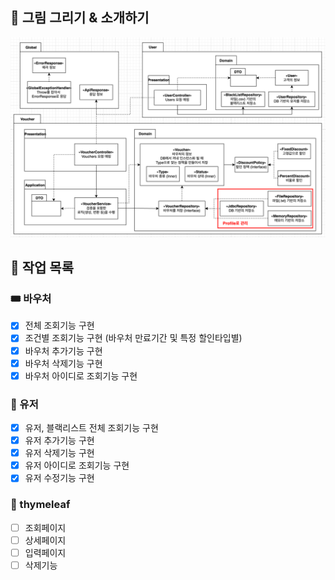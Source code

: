 ## 🎨 그림 그리기 & 소개하기
![img.png](weekly3.png)

## 🔪 작업 목록

### 🎟️ 바우처
- [x] 전체 조회기능 구현
- [x] 조건별 조회기능 구현 (바우처 만료기간 및 특정 할인타입별)
- [x] 바우처 추가기능 구현
- [x] 바우처 삭제기능 구현
- [x] 바우처 아이디로 조회기능 구현

### 👤 유저
- [x] 유저, 블랙리스트 전체 조회기능 구현
- [x] 유저 추가기능 구현
- [x] 유저 삭제기능 구현
- [x] 유저 아이디로 조회기능 구현
- [x] 유저 수정기능 구현

### 📝 thymeleaf
- [ ] 조회페이지
- [ ] 상세페이지
- [ ] 입력페이지
- [ ] 삭제기능
